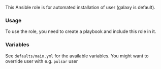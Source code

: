 
This Ansible role is for automated installation of user (galaxy is default).
 
### Usage ###
To use the role, you need to create a playbook and include this role in it.

### Variables ###
See `defaults/main.yml` for the available variables. You might want to override user with e.g. `pulsar` user 
